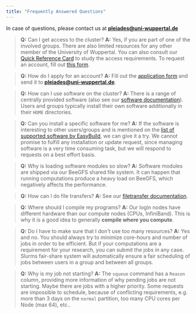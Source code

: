 ```yaml
---
title: "Frequently Answered Questions"
---
```


In case of questions, please contact us at **pleiades@uni-wuppertal.de**

> **Q:** Can I get access to the cluster?
> **A:** Yes, if you are part of one of the involved groups. There are also limited resources for any other member of the University of Wuppertal. You can also consult our [Quick Reference Card](https://uni-wuppertal.sciebo.de/s/zV3kmj8Um6G5DAi/download) to study the access requirements. To request an account, fill out [this form](http://pleiades.uni-wuppertal.de/fileadmin/physik/pleiades/Accountantrag_072022.pdf).


> **Q:** How do I apply for an account?
> **A:** Fill out the [application form](http://pleiades.uni-wuppertal.de/fileadmin/physik/pleiades/Accountantrag_072022.pdf) and send it to **pleiades@uni-wuppertal.de**.


> **Q:** How can I use software on the cluster?
> **A:** There is a range of centrally provided software (also see our [software documentation](software)). Users and groups typically install their own software additionally in their `HOME` directories.
 
 
> **Q:** Can you install a specific software for me?
> **A:** If the software is interesting to other users/groups and is mentioned on the [list of supported software by EasyBuild](https://docs.easybuild.io/en/latest/version-specific/Supported_software.html), we can give it a try. We cannot promise to fulfill any installation or update request, since managing software is a very time consuming task, but we will respond to requests on a best effort basis.
 
 
> **Q:** Why is loading software modules so slow?
> **A:** Software modules are shipped via our BeeGFS shared file system. It can happen that running computations produce a heavy load on BeeGFS, which negatively affects the performance.
 
 
> **Q:** How can I do file transfers?
> **A:** See our [filetransfer documentation](filesystem/filetransfers).
 
 
> **Q:** Where should I compile my programs?
> **A:** Our login nodes have different hardware than our compute nodes (CPUs, InfiniBand). This is why it is a good idea to generally **compile where you compute**.
 
 
> **Q:** Do I have to make sure that I don't use too many resources?
> **A:** Yes and no. You should always try to minimize core-hours and number of jobs in order to be efficient. But if your computations are a requirement for your research, you can submit the jobs in any case. Slurms fair-share system will automatically ensure a fair scheduling of jobs between users in a group and between all groups.
 
 
> **Q:** Why is my job not starting?
> **A:** The `squeue` command has a `Reason` column, providing more information of why pending jobs are not starting. Maybe there are jobs with a higher priority. Some requests are impossible to schedule, because of conflicting requirements, e.g. more than 3 days on the `normal` partition, too many CPU cores per Node (max 64), etc..

